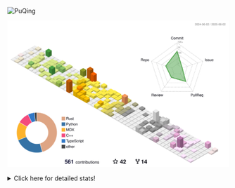 ![PuQing](https://user-images.githubusercontent.com/27223114/171565019-9a56fae6-b08b-421f-99db-7e830da42371.png)

![](./profile-3d-contrib/profile-season-animate.svg)

<details>
<summary>Click here for detailed stats!</summary>

<!--START_SECTION:waka-->
![Lines of code](https://img.shields.io/badge/From%20Hello%20World%20I%27ve%20Written-2.0%20million%20lines%20of%20code-blue)

**🐱 My GitHub Data** 

> 📦 445.0 kB Used in GitHub's Storage 
 > 
> 🏆 198 Contributions in the Year 2025
 > 
> 🚫 Not Opted to Hire
 > 
> 📜 35 Public Repositories 
 > 
> 🔑 34 Private Repositories 
 > 
**I'm an Early 🐤** 

```text
🌞 Morning                853 commits         ██░░░░░░░░░░░░░░░░░░░░░░░   09.92 % 
🌆 Daytime                3686 commits        ███████████░░░░░░░░░░░░░░   42.85 % 
🌃 Evening                1930 commits        ██████░░░░░░░░░░░░░░░░░░░   22.43 % 
🌙 Night                  2134 commits        ██████░░░░░░░░░░░░░░░░░░░   24.81 % 
```


📊 **This Week I Spent My Time On** 

```text
💬 Programming Languages: 
Other                    26 hrs 17 mins      ████████████████░░░░░░░░░   64.61 % 
Python                   4 hrs 38 mins       ███░░░░░░░░░░░░░░░░░░░░░░   11.39 % 
Typst                    3 hrs 58 mins       ██░░░░░░░░░░░░░░░░░░░░░░░   09.75 % 
TypeScript               1 hr 35 mins        █░░░░░░░░░░░░░░░░░░░░░░░░   03.90 % 
Org                      1 hr 6 mins         █░░░░░░░░░░░░░░░░░░░░░░░░   02.72 % 

🔥 Editors: 
Arc                      20 hrs 6 mins       ████████████░░░░░░░░░░░░░   49.40 % 
VS Code                  12 hrs 7 mins       ███████░░░░░░░░░░░░░░░░░░   29.80 % 
Ghostty                  4 hrs 1 min         ██░░░░░░░░░░░░░░░░░░░░░░░   09.87 % 
Telegram                 2 hrs 19 mins       █░░░░░░░░░░░░░░░░░░░░░░░░   05.71 % 
NetEaseMusic             1 hr 26 mins        █░░░░░░░░░░░░░░░░░░░░░░░░   03.53 % 

💻 Operating System: 
Mac                      31 hrs 12 mins      ███████████████████░░░░░░   76.66 % 
Linux                    5 hrs 28 mins       ███░░░░░░░░░░░░░░░░░░░░░░   13.46 % 
WSL                      4 hrs 1 min         ██░░░░░░░░░░░░░░░░░░░░░░░   09.88 % 
```


<!--END_SECTION:waka-->
</details>
